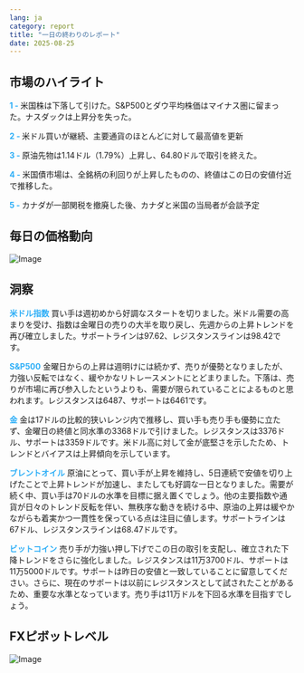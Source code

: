 ```yaml
---
lang: ja
category: report
title: "一日の終わりのレポート"
date: 2025-08-25
---
```



<h2>市場のハイライト</h2>
<strong style="color: #2caef7;">1 - </strong> 米国株は下落して引けた。S&P500とダウ平均株価はマイナス圏に留まった。ナスダックは上昇分を失った。


<strong style="color: #2caef7;">2 - </strong> 米ドル買いが継続、主要通貨のほとんどに対して最高値を更新

<strong style="color: #2caef7;">3 - </strong> 原油先物は1.14ドル（1.79%）上昇し、64.80ドルで取引を終えた。

<strong style="color: #2caef7;">4 - </strong> 米国債市場は、全銘柄の利回りが上昇したものの、終値はこの日の安値付近で推移した。


<strong style="color: #2caef7;">5 - </strong> カナダが一部関税を撤廃した後、カナダと米国の当局者が会談予定



<h2>毎日の価格動向</h2>
<img src="https://markleighedu.github.io/img/Aug-2025/25-Aug-2025/price.jpg" alt="Image"/>

<h2>洞察</h2>
<strong style="color: #2caef7;">米ドル指数</strong> 買い手は週初めから好調なスタートを切りました。米ドル需要の高まりを受け、指数は金曜日の売りの大半を取り戻し、先週からの上昇トレンドを再び確立しました。サポートラインは97.62、レジスタンスラインは98.42です。

<strong style="color: #2caef7;">S&P500</strong> 金曜日からの上昇は週明けには続かず、売りが優勢となりましたが、力強い反転ではなく、緩やかなリトレースメントにとどまりました。下落は、売りが市場に再び参入したというよりも、需要が限られていることによるものと思われます。レジスタンスは6487、サポートは6461です。

<strong style="color: #2caef7;">金</strong> 金は17ドルの比較的狭いレンジ内で推移し、買い手も売り手も優勢に立たず、金曜日の終値と同水準の3368ドルで引けました。レジスタンスは3376ドル、サポートは3359ドルです。米ドル高に対して金が底堅さを示したため、トレンドとバイアスは上昇傾向を示しています。

<strong style="color: #2caef7;">ブレントオイル</strong> 原油にとって、買い手が上昇を維持し、5日連続で安値を切り上げたことで上昇トレンドが加速し、またしても好調な一日となりました。需要が続く中、買い手は70ドルの水準を目標に据え置くでしょう。他の主要指数や通貨が日々のトレンド反転を伴い、無秩序な動きを続ける中、原油の上昇は緩やかながらも着実かつ一貫性を保っている点は注目に値します。サポートラインは67ドル、レジスタンスラインは68.47ドルです。

<strong style="color: #2caef7;">ビットコイン</strong> 売り手が力強い押し下げでこの日の取引を支配し、確立された下降トレンドをさらに強化しました。レジスタンスは11万3700ドル、サポートは11万5000ドルです。サポートは昨日の安値と一致していることに留意してください。さらに、現在のサポートは以前にレジスタンスとして試されたことがあるため、重要な水準となっています。売り手は11万ドルを下回る水準を目指すでしょう。



<h2>FXピボットレベル</h2>
<img src="https://markleighedu.github.io/img/Aug-2025/25-Aug-2025/pivot.jpg" alt="Image"/>